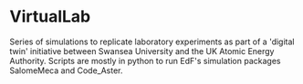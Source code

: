 # VirtualLab

Series of simulations to replicate laboratory experiments as part of a 'digital twin' initiative between Swansea University and the UK Atomic Energy Authority. Scripts are mostly in python to run EdF's simulation packages SalomeMeca and Code_Aster.
